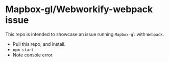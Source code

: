 # Mapbox-gl/Webworkify-webpack issue

This repo is intended to showcase an issue running `Mapbox-gl` with `Webpack`.

- Pull this repo, and install.
- `npm start`
- Note console error.
